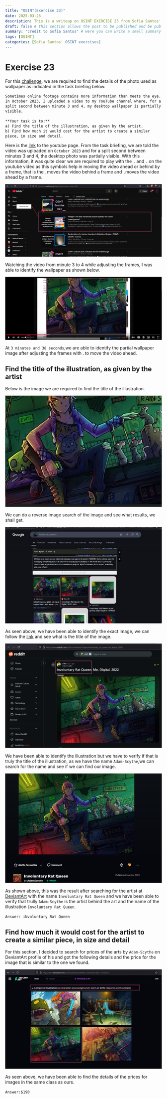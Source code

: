 ```yaml
---
title: "OSINT(Exercise 23)"
date: 2025-03-25
description: This is a writeup on OSINT EXERCISE 23 from Sofia Santos' OSINT analysis and exercises.
draft: false # this section allows the post to be published and be public, is it is set to true the post will not be published.
summary: "credit to Sofia Santos" # Here you can write a small summary of the post if needed
tags: [OSINT]
categories: [Sofia Santos' OSINT exercises]
---
```

# Exercise 23

For this [challenge](https://gralhix.com/list-of-osint-exercises/osint-exercise-023/), we are required to find the details of the photo used as wallpaper as indicated in the task briefing below.
```
Sometimes online footage contains more information than meets the eye. In October 2023, I uploaded a video to my YouTube channel where, for a split second between minute 3 and 4, my desktop wallpaper is partially visible.

**Your task is to:**  
a) Find the title of the illustration, as given by the artist.  
b) Find how much it would cost for the artist to create a similar piece, in size and detail.
```
Here is the [link](https://www.youtube.com/@gralhix/videos) to the youtube page. From the task briefing, we are told the video was uploaded on `October 2023` and for a split second between minutes 3 and 4, the desktop photo was partially visible. With this information, it was quite clear we are required to play with the `,` and `.` on the youtube video as this symbols help in moving the video ahead or behind by a frame, that is the `,`moves the video behind a frame and `.`moves the video ahead by a frame.

![](Pasted%20image%2020250324141801.png)

Watching the video from minute 3 to 4 while adjusting the frames, I was able to identify the wallpaper as shown below.

![](Pasted%20image%2020250324142127.png)

At `3 minutes and 38 seconds`,we are able to identify the partial wallpaper image after adjusting the frames with `.`to move the video ahead. 

##  Find the title of the illustration, as given by the artist
Below is the image we are required to find the title of the illustration.

![](Pasted%20image%2020250324142358.png)

We can do a reverse image search of the image and see what results, we shall get.

![](Pasted%20image%2020250324143022.png)

As seen above, we have been able to identify the exact image, we can follow the [link](https://www.reddit.com/r/Art/comments/z3ogno/involuntary_rat_queen_me_digital_2022/) and see what is the title of the image.

![](Pasted%20image%2020250324143224.png)

We have been able to identify the illustration but we have to verify if that is truly the title of the illustration, as we have the name `Adam-Scythe`,we can search for the name and see if we can find our image.

![](Pasted%20image%2020250324143734.png)

As shown above, this was the result after searching for the artist at [DeviantArt](https://www.deviantart.com) with the name `Involuntary Rat Queen` and we have been able to verify that trully `Adam-Scythe` is the artist behind the art and the name of the illustration `Involuntary Rat Queen`.

`Answer: iNvoluntary Rat Queen`

## Find how much it would cost for the artist to create a similar piece, in size and detail
For this section, I decided to search for prices of the arts by `Adam-Scythe` on DeviantArt profile of his and got the following details and the price for the image that is similar to the one we found.

![](Pasted%20image%2020250324145025.png)

As seen above, we have been able to find the details of the prices for images in the same class as ours.

`Answer:$190`
